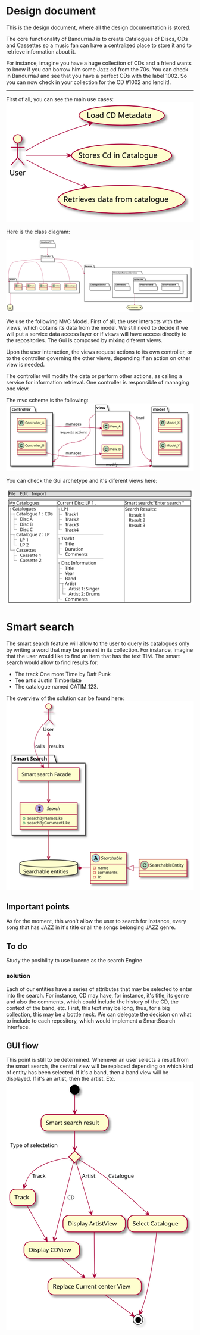 # Design document
This is the design document, where all the design documentation is stored.

The core functionality of BandurriaJ is to create Catalogues of Discs, CDs and Cassettes so a music 
fan can have a centralized place to store it and to retrieve information about it. 

For instance, imagine you have a huge collection of CDs and a friend wants to know if you can borrow him
some Jazz cd from the 70s. You can check in BandurriaJ and see that you have a perfect CDs with 
the label 1002. So you can now check in your collection for the CD #1002 and lend it!.

---

First of all, you can see the main use cases:
![](../images/useCases.svg)

Here is the class diagram:

![](../images/Entities.svg)

We use the following MVC Model. First of all, the user interacts with the views, which
obtains its data from the model. We still need to decide if we will put a service data access layer or
if views will have access directly to the repositories. The Gui is composed by mixing diferent views.

Upon the user interaction, the views request actions to its own controller, or to the controller governing
the other views, depending if an action on other view is needed.

The controller will modify the data or perform other actions, as calling a service for information retrieval. 
One controller is responsible of managing one view.

The mvc scheme is the following:
![](../images/MVC.svg)

You can check the Gui archetype and it's diferent views here:

![](../images/Gui.svg)

# Smart search

The smart search feature will allow to the user to query its catalogues only by writing a word
that may be present in its collection. For instance, imagine that the user would like to 
find an item that has the text TIM. The smart search would allow to find results for:
* The track One more Time by Daft Punk
* Tee artis Justin Timberlake
* The catalogue named CATIM_123.

The overview of the solution can be found here:
![](../images/SmartSearch.svg)

## Important points
As for the moment, this won't allow the user to search for instance, 
every song that has JAZZ in it's title or all the songs belonging JAZZ genre. 

## To do
Study the posibility to use Lucene as the search Engine

### solution
Each of our entities have a series of attributes that may be selected to enter into the search.
For instance, CD may have, for instance, it's title, its genre and also the comments,
which could include the history of the CD, the context of the band, etc.
First, this text may be long, thus, for a big collection, this may be a bottle neck.
We can delegate the decision on what to include to each repository, which would implement
a SmartSearch Interface.  

## GUI flow

This point is still to be determined. Whenever an user selects a result from the smart search,
the central view will be replaced depending on which kind of entity has been selected.
If it's a band, then a band view will be displayed. If it's an artist, then the artist. Etc.
![](../images/SmartSearchFlow.svg)
